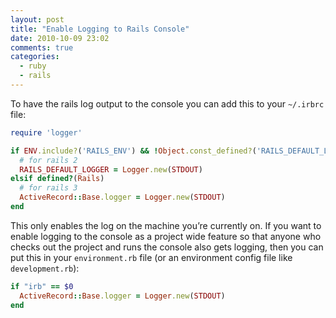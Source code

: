 ```yaml
---
layout: post
title: "Enable Logging to Rails Console"
date: 2010-10-09 23:02
comments: true
categories: 
  - ruby
  - rails
---
```


To have the rails log output to the console you can add this to your `~/.irbrc` file:

```ruby
require 'logger'

if ENV.include?('RAILS_ENV') && !Object.const_defined?('RAILS_DEFAULT_LOGGER')
  # for rails 2
  RAILS_DEFAULT_LOGGER = Logger.new(STDOUT)
elsif defined?(Rails)
  # for rails 3
  ActiveRecord::Base.logger = Logger.new(STDOUT)
end
```

This only enables the log on the machine you’re currently on. If you want to enable logging to the console as a project
wide feature so that anyone who checks out the project and runs the console also gets logging, then you can put this in
your `environment.rb` file (or an environment config file like `development.rb`):

```ruby
if "irb" == $0
  ActiveRecord::Base.logger = Logger.new(STDOUT)
end
```

